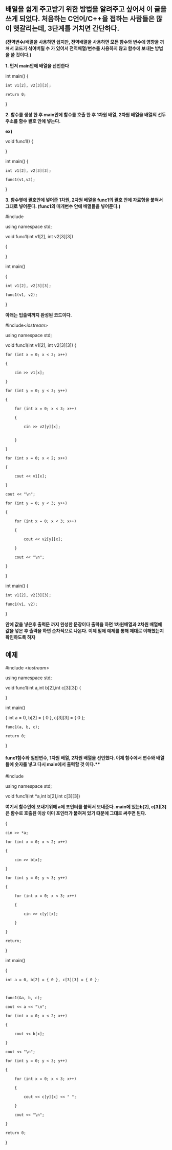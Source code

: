 ## 배열을 쉽게 주고받기 위한 방법을 알려주고 싶어서 이 글을 쓰게 되었다. 처음하는 C언어/C++을 접하는 사람들은 많이 햇갈리는데, 3단계를 거치면 간단하다.

**(전역변수/배열을 사용하면 쉽지만, 전역배열을 사용하면 모든 함수와 변수에 영향을 끼쳐서 코드가 섞여버릴 수 가 있어서 전역배열/변수를 사용하지 않고 함수에 보내는 방법을 쓸 것이다.)**

**1. 먼저 main안에 배열을 선언한다**

int main()
{

	int v1[2], v2[3][3]; 
	
	return 0;
	
}

**2. 함수를 생성 한 후 main안에 함수를 호출 한 후 1차원 배열, 2차원 배열을 배열의 선두주소를 함수 괄호 안에 넣는다.**

**ex)**

void func1()
{

}

int main()
{

	int v1[2], v2[3][3]; 
	
	func1(v1,v2);
	
}

**3. 함수옆에 괄호안에 넣어준 1차원, 2차원 베열을 func1의 괄호 안에 자료형을 붙혀서 그대로 넣어준다. (func1의 매개변수 안에 배열들을 넣어준다.)**

#include<iostream>

using namespace std;

void func1(int v1[2], int v2[3][3])

{

	

}

int main()

{

	int v1[2], v2[3][3];

	func1(v1, v2);

}

**아래는 입출력까지 완성된 코드이다.**

#include<*iostream*>

using namespace std;

void func1(int v1[2], int v2[3][3])
{

	for (int x = 0; x < 2; x++)

	{

		cin >> v1[x];

	}

	for (int y = 0; y < 3; y++)

	{

		for (int x = 0; x < 3; x++)

		{

			cin >> v2[y][x];


		}

	}

	for (int x = 0; x < 2; x++)

	{

		cout << v1[x];

	}

	cout << "\n";

	for (int y = 0; y < 3; y++)

	{

		for (int x = 0; x < 3; x++)

		{

			cout << v2[y][x];

		}

		cout << "\n";

	}

}

int main()
{

	int v1[2], v2[3][3];

	func1(v1, v2);

}

**안에 값을 넣은후 출력문 까지 완성한 문장이다 출력을 하면 1차원배열과 2차원 배열에 값을 넣은 후 출력을 하면 순차적으로 나온다.
이제 밑에 예제를 통해 제대로 이해했는지 확인하도록 하자**


## 예제 

#include <*iostream*>

using namespace std;

void func1(int a,int b[2],int c[3][3])
{

}

int main()

{
	int a = 0, b[2] = { 0 }, c[3][3] = { 0 };

	func1(a, b, c);

	return 0;

}


#### func1함수와 일반변수, 1차원 배열, 2차원 배열을 선언했다. 이제 함수에서 변수와 배열들에 숫자를 넣고 다시 main에서 출력할 것 이다.**

#include <iostream>

using namespace std;

void func1(int *a,int b[2],int c[3][3])

**여기서 함수안에 보내기위해 a에 포인터를 붙혀서 보내준다. main에 있는b[2], c[3][3]은 함수로 호출된 이상 이미 포인터가 붙혀져 있기 떄문에 그대로 써주면 된다.**

{

	cin >> *a;

	for (int x = 0; x < 2; x++)

	{

		cin >> b[x];

	}

	for (int y = 0; y < 3; y++)

	{

		for (int x = 0; x < 3; x++)

		{

			cin >> c[y][x];

		}

	}

	return;

}

int main()

{

	int a = 0, b[2] = { 0 }, c[3][3] = { 0 };

	

	func1(&a, b, c);

	cout << a << "\n";

	for (int x = 0; x < 2; x++)
	
	{

		cout << b[x];

	}

	cout << "\n";

	for (int y = 0; y < 3; y++)

	{

		for (int x = 0; x < 3; x++)

		{

			cout << c[y][x] << " ";

		}

		cout << "\n";

	}

	return 0;

}

